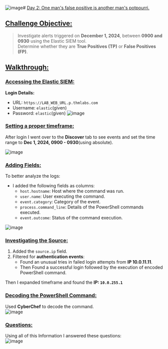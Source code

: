 ![image](https://github.com/user-attachments/assets/22d9a678-78e8-4b2e-84af-5c9806f1b3d5)# <ins>Day 2: One man's false positive is another man's potpourri.</ins>

## <ins>Challenge Objective:</ins>
> Investigate alerts triggered on **December 1, 2024**, between **0900 and 0930** using the Elastic SIEM tool.         
> Determine whether they are **True Positives (TP)** or **False Positives (FP)**.   


## <ins>Walkthrough:</ins>   

### <ins>Accessing the Elastic SIEM:</ins>
**Login Details:**
   - URL: `https://LAB_WEB_URL.p.thmlabs.com`
   - Username: `elastic`(given)
   - Password: `elastic`(given)
![image](https://github.com/user-attachments/assets/c48da53f-c0b8-486a-864d-a73ebd67c2da)     
### <ins> Setting a proper timeframe:</ins>
After login I went over to the **Discover** tab to see events and set the time range to **Dec 1, 2024, 0900 - 0930**(using absolute).

![image](https://github.com/user-attachments/assets/270fdca2-8a87-49fc-8daf-e80394c007a4)  

### <ins>Adding Fields:</ins>
To better analyze the logs:
- I added the following fields as columns:
  - `host.hostname`: Host where the command was run.
  - `user.name`: User executing the command.
  - `event.category`: Category of the event.
  - `process.command_line`: Details of the PowerShell commands executed.
  - `event.outcome`: Status of the command execution.

   
![image](https://github.com/user-attachments/assets/ec1cabdd-23b3-4aac-883d-c25fa730c557)   

### <ins>Investigating the Source:</ins>
1. Added the `source.ip` field.
2. Filtered for **authentication events**:
   - Found an unusual tries in failed login attempts from **IP 10.0.11.11**.
   - Then Found a successful login followed by the execution of encoded PowerShell command.

Then I expanded timeframe and found the **IP: `10.0.255.1`**


### <ins>Decoding the PowerShell Command:</ins>
Used **CyberChef** to decode the command.   
![image](https://github.com/user-attachments/assets/c54c24aa-f49b-4e43-ae14-fedf52da3725)   


### <ins>Questions:</ins>
Using all of this Information I answered these questions:   
![image](https://github.com/user-attachments/assets/6dfa9585-cbda-4b8a-bbcb-fb475ed63cef)




